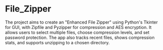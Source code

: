 # File_Zipper
The project aims to create an "Enhanced File Zipper" using Python's Tkinter for GUI, with Zipfile and Pyzipper for compression and AES encryption. It allows users to select multiple files, choose compression levels, and set password protection. The app also tracks recent files, shows compression stats, and supports unzipping to a chosen directory.

